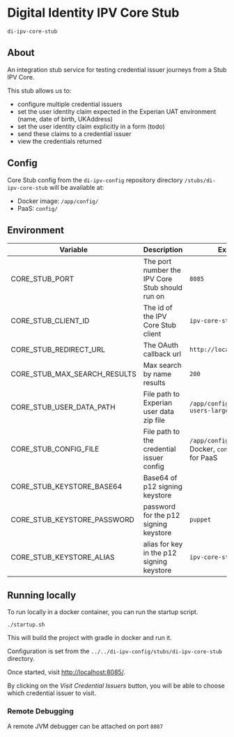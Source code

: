 # Digital Identity IPV Core Stub

`di-ipv-core-stub`

## About

An integration stub service for testing credential issuer journeys from a Stub IPV Core.

This stub allows us to:

* configure multiple credential issuers
* set the user identity claim expected in the Experian UAT environment (name, date of birth, UKAddress)
* set the user identity claim explicitly in a form (todo)
* send these claims to a credential issuer
* view the credentials returned

## Config

Core Stub config from the `di-ipv-config` repository directory `/stubs/di-ipv-core-stub` will be available at:
* Docker image: `/app/config/`
* PaaS: `config/`

## Environment

Variable | Description | Example Value
--- | --- | --- |
CORE_STUB_PORT             | The port number the IPV Core Stub should run on | `8085` |
CORE_STUB_CLIENT_ID              | The id of the IPV Core Stub client | `ipv-core-stub` |
CORE_STUB_REDIRECT_URL               | The OAuth callback url | `http://localhost:8085/callback` |
CORE_STUB_MAX_SEARCH_RESULTS   | Max search by name results | `200` |
CORE_STUB_USER_DATA_PATH  | File path to Experian user data zip file | `/app/config/experian-uat-users-large.zip` |
CORE_STUB_CONFIG_FILE  | File path to the credential issuer config | `/app/config/cris-dev.yaml` for Docker, `config/cris-dev.yaml` for PaaS|
CORE_STUB_KEYSTORE_BASE64  | Base64 of p12 signing keystore ||
CORE_STUB_KEYSTORE_PASSWORD  | password for the p12 signing keystore | `puppet` |
CORE_STUB_KEYSTORE_ALIAS  | alias for key in the p12 signing keystore | `ipv-core-stub` |

## Running locally

To run locally in a docker container, you can run the startup script.

```shell
./startup.sh
```

This will build the project with gradle in docker and run it.

Configuration is set from the `../../di-ipv-config/stubs/di-ipv-core-stub` directory.

Once started, visit [http://localhost:8085/](http://localhost:8085/).

By clicking on the _Visit Credential Issuers_ button, you will be able to choose which credential issuer to visit.

### Remote Debugging

A remote JVM debugger can be attached on port `8087`